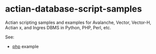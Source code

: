 # actian-database-script-samples

Actian scripting samples and examples for Avalanche, Vector, Vector-H, Actian x, and Ingres DBMS in Python, PHP, Perl, etc.

See:

  * [php](php) example
